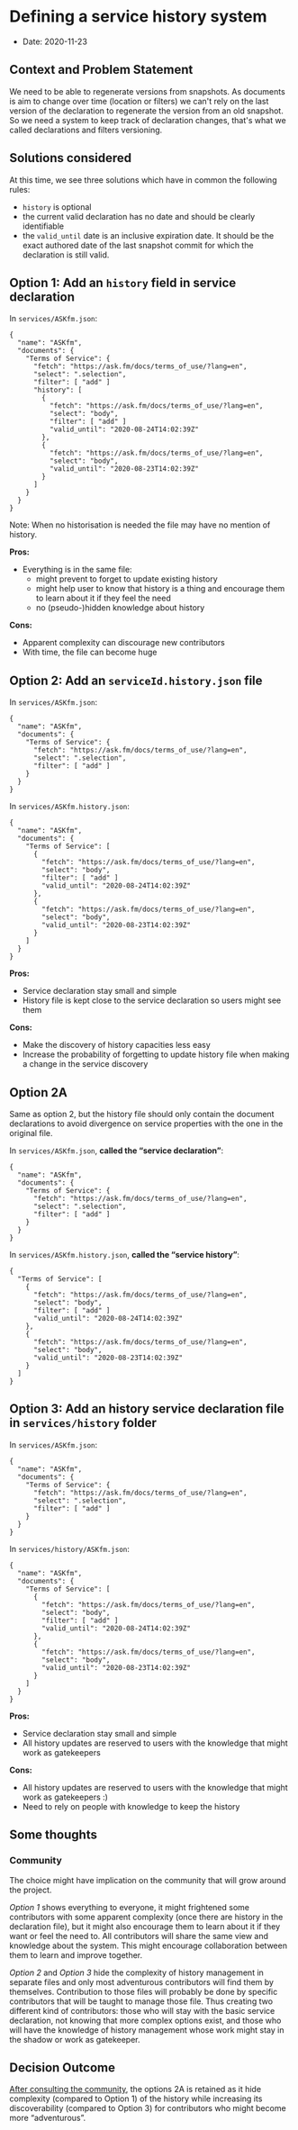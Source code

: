 # Defining a service history system

* Date: 2020-11-23

## Context and Problem Statement

We need to be able to regenerate versions from snapshots. As documents is aim to change over time (location or filters) we can't rely on the last version of the declaration to regenerate the version from an old snapshot. So we need a system to keep track of declaration changes, that's what we called declarations and filters versioning.

## Solutions considered

At this time, we see three solutions which have in common the following rules:
 - `history` is optional
 - the current valid declaration has no date and should be clearly identifiable
 - the `valid_until` date is an inclusive expiration date. It should be the exact authored date of the last snapshot commit for which the declaration is still valid.

## Option 1: Add an `history` field in service declaration

In `services/ASKfm.json`:
```
{
  "name": "ASKfm",
  "documents": {
    "Terms of Service": {
      "fetch": "https://ask.fm/docs/terms_of_use/?lang=en",
      "select": ".selection",
      "filter": [ "add" ]
      "history": [
        {
          "fetch": "https://ask.fm/docs/terms_of_use/?lang=en",
          "select": "body",
          "filter": [ "add" ]
          "valid_until": "2020-08-24T14:02:39Z"
        },
        {
          "fetch": "https://ask.fm/docs/terms_of_use/?lang=en",
          "select": "body",
          "valid_until": "2020-08-23T14:02:39Z"
        }
      ]
    }
  }
}
```

Note: When no historisation is needed the file may have no mention of history.

**Pros:**
- Everything is in the same file:
    - might prevent to forget to update existing history
    - might help user to know that history is a thing and encourage them to learn about it if they feel the need
    - no (pseudo-)hidden knowledge about history

**Cons:**
- Apparent complexity can discourage new contributors
- With time, the file can become huge

## Option 2: Add an `serviceId.history.json` file

In `services/ASKfm.json`:
```
{
  "name": "ASKfm",
  "documents": {
    "Terms of Service": {
      "fetch": "https://ask.fm/docs/terms_of_use/?lang=en",
      "select": ".selection",
      "filter": [ "add" ]
    }
  }
}
```

In `services/ASKfm.history.json`:
```
{
  "name": "ASKfm",
  "documents": {
    "Terms of Service": [
      {
        "fetch": "https://ask.fm/docs/terms_of_use/?lang=en",
        "select": "body",
        "filter": [ "add" ]
        "valid_until": "2020-08-24T14:02:39Z"
      },
      {
        "fetch": "https://ask.fm/docs/terms_of_use/?lang=en",
        "select": "body",
        "valid_until": "2020-08-23T14:02:39Z"
      }
    ]
  }
}
```

**Pros:**
 - Service declaration stay small and simple
 - History file is kept close to the service declaration so users might see them

**Cons:**
 - Make the discovery of history capacities less easy
 - Increase the probability of forgetting to update history file when making a change in the service discovery


## Option 2A

Same as option 2, but the history file should only contain the document declarations to avoid divergence on service properties with the one in the original file.

In `services/ASKfm.json`, **called the “service declaration”**:

```
{
  "name": "ASKfm",
  "documents": {
    "Terms of Service": {
      "fetch": "https://ask.fm/docs/terms_of_use/?lang=en",
      "select": ".selection",
      "filter": [ "add" ]
    }
  }
}
```

In `services/ASKfm.history.json`, **called the “service history”**:

```
{
  "Terms of Service": [
    {
      "fetch": "https://ask.fm/docs/terms_of_use/?lang=en",
      "select": "body",
      "filter": [ "add" ]
      "valid_until": "2020-08-24T14:02:39Z"
    },
    {
      "fetch": "https://ask.fm/docs/terms_of_use/?lang=en",
      "select": "body",
      "valid_until": "2020-08-23T14:02:39Z"
    }
  ]
}
```

## Option 3: Add an history service declaration file in `services/history` folder

In `services/ASKfm.json`:
```
{
  "name": "ASKfm",
  "documents": {
    "Terms of Service": {
      "fetch": "https://ask.fm/docs/terms_of_use/?lang=en",
      "select": ".selection",
      "filter": [ "add" ]
    }
  }
}
```

In `services/history/ASKfm.json`:
```
{
  "name": "ASKfm",
  "documents": {
    "Terms of Service": [
      {
        "fetch": "https://ask.fm/docs/terms_of_use/?lang=en",
        "select": "body",
        "filter": [ "add" ]
        "valid_until": "2020-08-24T14:02:39Z"
      },
      {
        "fetch": "https://ask.fm/docs/terms_of_use/?lang=en",
        "select": "body",
        "valid_until": "2020-08-23T14:02:39Z"
      }
    ]
  }
}
```

**Pros:**
 - Service declaration stay small and simple
 - All history updates are reserved to users with the knowledge that might work as gatekeepers

**Cons:**
 - All history updates are reserved to users with the knowledge that might work as gatekeepers :)
 - Need to rely on people with knowledge to keep the history

## Some thoughts

### Community

The choice might have implication on the community that will grow around the project.

*Option 1* shows everything to everyone, it might frightened some contributors with some apparent complexity (once there are history in the declaration file), but it might also encourage them to learn about it if they want or feel the need to. All contributors will share the same view and knowledge about the system. This might encourage collaboration between them to learn and improve together.

*Option 2* and *Option 3* hide the complexity of history management in separate files and only most adventurous contributors will find them by themselves. Contribution to those files will probably be done by specific contributors that will be taught to manage those file. Thus creating two different kind of contributors: those who will stay with the basic service declaration, not knowing that more complex options exist, and those who will have the knowledge of history management whose work might stay in the shadow or work as gatekeeper.

## Decision Outcome

[After consulting the community](https://github.com/ambanum/OpenTermsArchive/issues/156), the options 2A is retained as it hide complexity (compared to Option 1) of the history while increasing its discoverability (compared to Option 3) for contributors who might become more “adventurous”.
